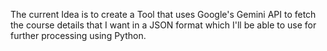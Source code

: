 The current Idea is to create a Tool that uses Google's Gemini API to fetch the course details that I want in a JSON format which I'll be able to use for further processing using Python.